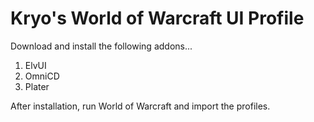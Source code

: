 # Kryo's World of Warcraft UI Profile

Download and install the following addons...
1. ElvUI
2. OmniCD
3. Plater

After installation, run World of Warcraft and import the profiles.
